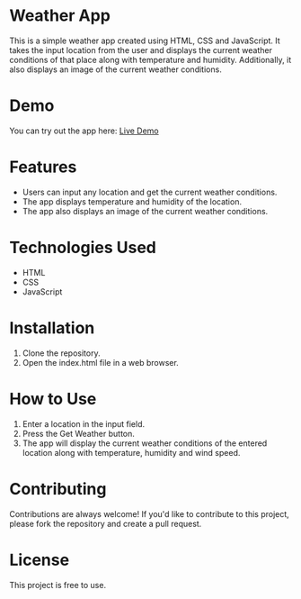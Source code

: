 # Weather App
This is a simple weather app created using HTML, CSS and JavaScript. It takes the input location from the user and displays the current weather conditions of that place along with temperature and humidity. Additionally, it also displays an image of the current weather conditions.

# Demo
You can try out the app here: [Live Demo](https://vikkiroxx.github.io/Weather-App/)

# Features
- Users can input any location and get the current weather conditions.
- The app displays temperature and humidity of the location.
- The app also displays an image of the current weather conditions.
# Technologies Used
- HTML
- CSS
- JavaScript
# Installation
1. Clone the repository.
2. Open the index.html file in a web browser.
# How to Use
1. Enter a location in the input field.
2. Press the Get Weather button.
3. The app will display the current weather conditions of the entered location along with temperature, humidity and wind speed.
# Contributing
Contributions are always welcome! If you'd like to contribute to this project, please fork the repository and create a pull request.

# License
This project is free to use.
